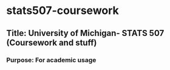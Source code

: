 # stats507-coursework
## Title: University of Michigan- STATS 507 (Coursework and stuff)
### Purpose: For academic usage

